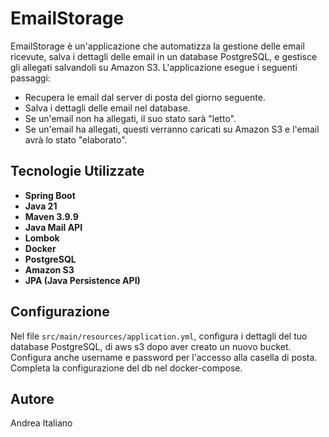 # EmailStorage

EmailStorage è un'applicazione che automatizza la gestione delle email ricevute, salva i dettagli delle email in un database PostgreSQL, e gestisce gli allegati salvandoli su Amazon S3. L'applicazione esegue i seguenti passaggi:

- Recupera le email dal server di posta del giorno seguente.
- Salva i dettagli delle email nel database.
- Se un'email non ha allegati, il suo stato sarà "letto".
- Se un'email ha allegati, questi verranno caricati su Amazon S3 e l'email avrà lo stato "elaborato".

## Tecnologie Utilizzate

- **Spring Boot**
- **Java 21**
- **Maven 3.9.9**
- **Java Mail API**
- **Lombok**
- **Docker**
- **PostgreSQL**
- **Amazon S3**
- **JPA (Java Persistence API)**

## Configurazione

Nel file `src/main/resources/application.yml`, configura i dettagli del tuo database PostgreSQL, di aws s3 dopo aver creato un nuovo bucket. 
Configura anche username e password per l'accesso alla casella di posta. 
Completa la configurazione del db nel docker-compose. 

## Autore
Andrea Italiano